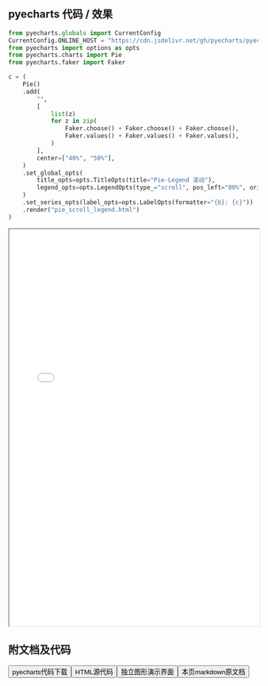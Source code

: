 
## pyecharts 代码 / 效果

```python
from pyecharts.globals import CurrentConfig
CurrentConfig.ONLINE_HOST = "https://cdn.jsdelivr.net/gh/pyecharts/pyecharts-assets@latest/assets/"
from pyecharts import options as opts
from pyecharts.charts import Pie
from pyecharts.faker import Faker

c = (
    Pie()
    .add(
        "",
        [
            list(z)
            for z in zip(
                Faker.choose() + Faker.choose() + Faker.choose(),
                Faker.values() + Faker.values() + Faker.values(),
            )
        ],
        center=["40%", "50%"],
    )
    .set_global_opts(
        title_opts=opts.TitleOpts(title="Pie-Legend 滚动"),
        legend_opts=opts.LegendOpts(type_="scroll", pos_left="80%", orient="vertical"),
    )
    .set_series_opts(label_opts=opts.LabelOpts(formatter="{b}: {c}"))
    .render("pie_scroll_legend.html")
)

```

<iframe width="100%" height="800px" src="/pyecharts/Pie/pie_scroll_legend.html"></iframe>

## 附文档及代码

<a href="https://cdn.jsdelivr.net/gh/wfy-belief/python/docs/pyecharts/Pie/pie_scroll_legend.py"><button class="mybutton">pyecharts代码下载</button></a><a href="https://cdn.jsdelivr.net/gh/wfy-belief/python/docs/pyecharts/Pie/pie_scroll_legend.html"><button class="mybutton">HTML源代码</button></a><a href="https://python.wfyblog.cn/pyecharts/Pie/pie_scroll_legend.html"><button class="mybutton">独立图形演示界面</button></a><a href="https://cdn.jsdelivr.net/gh/wfy-belief/python/docs/pyecharts/Pie/pie_scroll_legend.md"><button class="mybutton">本页markdown原文档</button></a>
